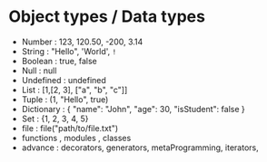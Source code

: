 # Object types / Data types 

- Number : 123, 120.50, -200, 3.14
- String : "Hello", 'World', `!`
- Boolean : true, false
- Null : null
- Undefined : undefined
- List : [1,[2, 3], ["a", "b", "c"]]
- Tuple : (1, "Hello", true) 
- Dictionary : { "name": "John", "age": 30, "isStudent": false }
- Set : {1, 2, 3, 4, 5}
- file : file("path/to/file.txt")
- functions , modules , classes 
- advance : decorators, generators, metaProgramming, iterators, 